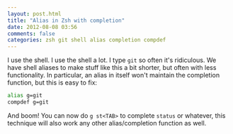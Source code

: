 ```yaml
---
layout: post.html
title: "Alias in Zsh with completion"
date: 2012-08-08 03:56
comments: false
categories: zsh git shell alias completion compdef
---
```


I use the shell. I use the shell a lot. I type `git` so often it's
ridiculous. We have shell aliases to make stuff like this a bit shorter, but
often with less functionality. In particular, an alias in itself won't maintain
the completion function, but this is easy to fix:

```sh
alias g=git
compdef g=git
```

And boom! You can now do `g st<TAB>` to complete `status` or whatever,
this technique will also work any other alias/completion function as well.

